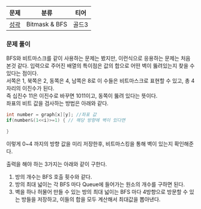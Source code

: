 
| 문제                                         | 분류             | 티어  |
|--------------------------------------------|----------------|-----|
| [성곽](https://www.acmicpc.net/problem/2234) | Bitmask  & BFS | 골드3 |

### 문제 풀이

BFS와 비트마스크를 같이 사용하는 문제는 봤지만, 이런식으로 응용하는 문제는 처음 본것 같다.
입력으로 주어진 배열의 특이점은 값의 합으로 어떤 벽이 뚫려있는지 찾을 수 있다는 점이다.  
서쪽은 1, 북쪽은 2, 동쪽은 4, 남쪽은 8로 이 수들은 비트마스크로 표현할 수 있고, 총 4자리의 이진수가 된다.   
즉 십진수 11은 이진수로 바꾸면 1011이고, 동쪽이 뚫려 있다는 뜻이다.    
좌표의 비트 값을 검사하는 방법은 아래와 같다.
```java
int number = graph[x][y]; //좌표 값
if(number&(1<<i)>=1) { // 해당 방향에 벽이 있다면
    
} 
```
이렇게 0~4 까지의 방향 값을 미리 저장한후, 비트마스킹을 통해 벽이 있는지 확인해준다.    

출력을 해야 하는 3가지는 아래와 같이 구한다.

1. 방의 개수는 BFS 호출 횟수와 같다.
2. 방의 최대 넓이는 각 BFS 마다 Queue에 들어가는 원소의 개수를 구하면 된다.
3. 벽을 하나 허물어 만들 수 있는 방의 최대 넓이는 BFS 마다 4방향으로 방문할 수 있는 방들을 저장하고, 이들의 합을 모두 계산해서 최대값을 뽑아낸다.
